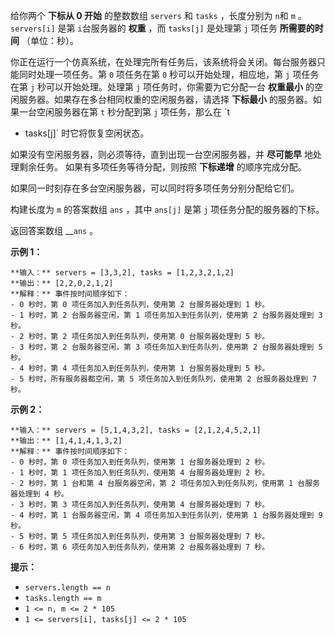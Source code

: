 给你两个 **下标从 0 开始** 的整数数组 `servers` 和 `tasks` ，长度分别为 `n`​​​​​​ 和 `m`​​​​​​
。`servers[i]` 是第 `i​​​​​​`​​​​ 台服务器的 **权重** ，而 `tasks[j]` 是处理第 `j​​​​​​` 项任务
**所需要的时间** （单位：秒）。

你正在运行一个仿真系统，在处理完所有任务后，该系统将会关闭。每台服务器只能同时处理一项任务。第 `0` 项任务在第 `0` 秒可以开始处理，相应地，第
`j` 项任务在第 `j` 秒可以开始处理。处理第 `j` 项任务时，你需要为它分配一台 **权重最小**
的空闲服务器。如果存在多台相同权重的空闲服务器，请选择 **下标最小** 的服务器。如果一台空闲服务器在第 `t` 秒分配到第 `j` 项任务，那么在 `t
+ tasks[j]` 时它将恢复空闲状态。

如果没有空闲服务器，则必须等待，直到出现一台空闲服务器，并 **尽可能早** 地处理剩余任务。 如果有多项任务等待分配，则按照 **下标递增**
的顺序完成分配。

如果同一时刻存在多台空闲服务器，可以同时将多项任务分别分配给它们。

构建长度为 `m` 的答案数组 `ans` ，其中 `ans[j]` 是第 `j` 项任务分配的服务器的下标。

返回答案数组 __`ans`​​​​ 。

**示例 1：**

    
    
    **输入：** servers = [3,3,2], tasks = [1,2,3,2,1,2]
    **输出：** [2,2,0,2,1,2]
    **解释：** 事件按时间顺序如下：
    - 0 秒时，第 0 项任务加入到任务队列，使用第 2 台服务器处理到 1 秒。
    - 1 秒时，第 2 台服务器空闲，第 1 项任务加入到任务队列，使用第 2 台服务器处理到 3 秒。
    - 2 秒时，第 2 项任务加入到任务队列，使用第 0 台服务器处理到 5 秒。
    - 3 秒时，第 2 台服务器空闲，第 3 项任务加入到任务队列，使用第 2 台服务器处理到 5 秒。
    - 4 秒时，第 4 项任务加入到任务队列，使用第 1 台服务器处理到 5 秒。
    - 5 秒时，所有服务器都空闲，第 5 项任务加入到任务队列，使用第 2 台服务器处理到 7 秒。

**示例 2：**

    
    
    **输入：** servers = [5,1,4,3,2], tasks = [2,1,2,4,5,2,1]
    **输出：** [1,4,1,4,1,3,2]
    **解释：** 事件按时间顺序如下：
    - 0 秒时，第 0 项任务加入到任务队列，使用第 1 台服务器处理到 2 秒。
    - 1 秒时，第 1 项任务加入到任务队列，使用第 4 台服务器处理到 2 秒。
    - 2 秒时，第 1 台和第 4 台服务器空闲，第 2 项任务加入到任务队列，使用第 1 台服务器处理到 4 秒。
    - 3 秒时，第 3 项任务加入到任务队列，使用第 4 台服务器处理到 7 秒。
    - 4 秒时，第 1 台服务器空闲，第 4 项任务加入到任务队列，使用第 1 台服务器处理到 9 秒。
    - 5 秒时，第 5 项任务加入到任务队列，使用第 3 台服务器处理到 7 秒。
    - 6 秒时，第 6 项任务加入到任务队列，使用第 2 台服务器处理到 7 秒。

**提示：**

  * `servers.length == n`
  * `tasks.length == m`
  * `1 <= n, m <= 2 * 105`
  * `1 <= servers[i], tasks[j] <= 2 * 105`

